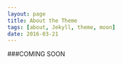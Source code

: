 ```yaml
---
layout: page
title: About the Theme
tags: [about, Jekyll, theme, moon]
date: 2016-03-21
---
```

    
###COMING SOON